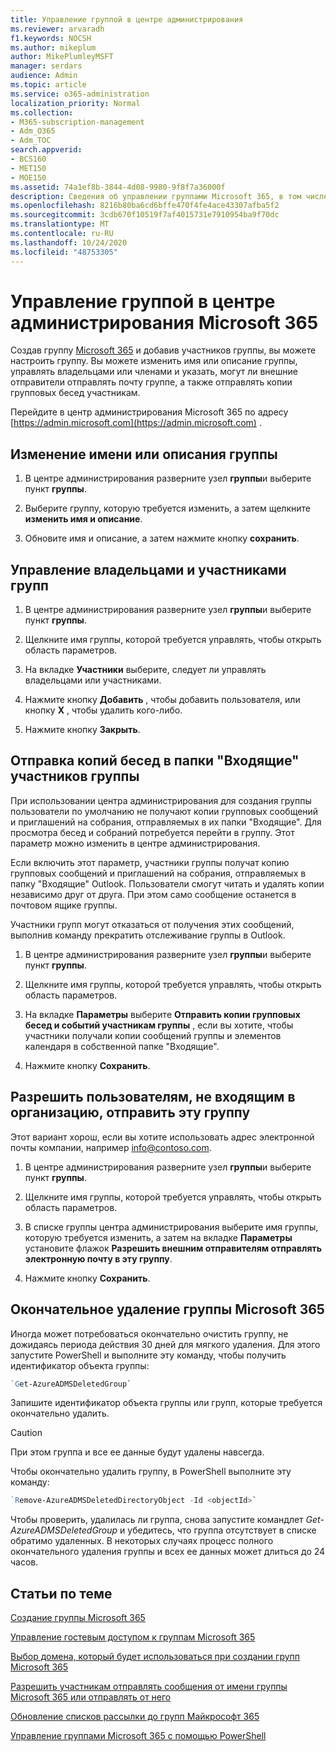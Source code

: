 ```yaml
---
title: Управление группой в центре администрирования
ms.reviewer: arvaradh
f1.keywords: NOCSH
ms.author: mikeplum
author: MikePlumleyMSFT
manager: serdars
audience: Admin
ms.topic: article
ms.service: o365-administration
localization_priority: Normal
ms.collection:
- M365-subscription-management
- Adm_O365
- Adm_TOC
search.appverid:
- BCS160
- MET150
- MOE150
ms.assetid: 74a1ef8b-3844-4d08-9980-9f8f7a36000f
description: Сведения об управлении группами Microsoft 365, в том числе добавление участников группы, изменение адреса электронной почты, имени группы или описания и настройка работы группы.
ms.openlocfilehash: 8216b80ba6cd6bffe470f4fe4ace43307afba5f2
ms.sourcegitcommit: 3cdb670f10519f7af4015731e7910954ba9f70dc
ms.translationtype: MT
ms.contentlocale: ru-RU
ms.lasthandoff: 10/24/2020
ms.locfileid: "48753305"
---
```

# <a name="manage-a-group-in-the-microsoft-365-admin-center"></a>Управление группой в центре администрирования Microsoft 365

Создав группу [Microsoft 365](create-groups.md) и добавив участников группы, вы можете настроить группу. Вы можете изменить имя или описание группы, управлять владельцами или членами и указать, могут ли внешние отправители отправлять почту группе, а также отправлять копии групповых бесед участникам.

Перейдите в центр администрирования Microsoft 365 по адресу [https://admin.microsoft.com](https://admin.microsoft.com) .

## <a name="edit-the-group-name-or-description"></a>Изменение имени или описания группы

1. В центре администрирования разверните узел **группы**и выберите пункт **группы**.

2. Выберите группу, которую требуется изменить, а затем щелкните **изменить имя и описание**.

3. Обновите имя и описание, а затем нажмите кнопку **сохранить**.

## <a name="manage-group-owners-and-members"></a>Управление владельцами и участниками групп

1. В центре администрирования разверните узел **группы**и выберите пункт **группы**.

2. Щелкните имя группы, которой требуется управлять, чтобы открыть область параметров.

3. На вкладке **Участники** выберите, следует ли управлять владельцами или участниками.

4. Нажмите кнопку **Добавить** , чтобы добавить пользователя, или кнопку **X** , чтобы удалить кого-либо.

5. Нажмите кнопку **Закрыть**.

## <a name="send-copies-of-conversations-to-group-members-inboxes"></a>Отправка копий бесед в папки "Входящие" участников группы
  
При использовании центра администрирования для создания группы пользователи по умолчанию не получают копии групповых сообщений и приглашений на собрания, отправляемых в их папки "Входящие". Для просмотра бесед и собраний потребуется перейти в группу. Этот параметр можно изменить в центре администрирования.

Если включить этот параметр, участники группы получат копию групповых сообщений и приглашений на собрания, отправляемых в папку "Входящие" Outlook. Пользователи смогут читать и удалять копии независимо друг от друга. При этом само сообщение останется в почтовом ящике группы.

Участники групп могут отказаться от получения этих сообщений, выполнив команду прекратить отслеживание группы в Outlook.

1. В центре администрирования разверните узел **группы**и выберите пункт **группы**.

2. Щелкните имя группы, которой требуется управлять, чтобы открыть область параметров.

3. На вкладке **Параметры** выберите **Отправить копии групповых бесед и событий участникам группы** , если вы хотите, чтобы участники получали копии сообщений группы и элементов календаря в собственной папке "Входящие".

4. Нажмите кнопку **Сохранить**.

## <a name="let-people-outside-the-organization-email-the-group"></a>Разрешить пользователям, не входящим в организацию, отправить эту группу

Этот вариант хорош, если вы хотите использовать адрес электронной почты компании, например info@contoso.com.
 
1. В центре администрирования разверните узел **группы**и выберите пункт **группы**.

2. Щелкните имя группы, которой требуется управлять, чтобы открыть область параметров.

3. В списке группы центра администрирования выберите имя группы, которую требуется изменить, а затем на вкладке **Параметры** установите флажок **Разрешить внешним отправителям отправлять электронную почту в эту группу**.
    
4. Нажмите кнопку **Сохранить**.

## <a name="permanently-delete-a-microsoft-365-group"></a>Окончательное удаление группы Microsoft 365

Иногда может потребоваться окончательно очистить группу, не дожидаясь периода действия 30 дней для мягкого удаления. Для этого запустите PowerShell и выполните эту команду, чтобы получить идентификатор объекта группы:
 
 ```powershell
`Get-AzureADMSDeletedGroup`
```

Запишите идентификатор объекта группы или групп, которые требуется окончательно удалить.
  
> [!CAUTION]
> При этом группа и все ее данные будут удалены навсегда. 
  
Чтобы окончательно удалить группу, в PowerShell выполните эту команду:

```powershell
`Remove-AzureADMSDeletedDirectoryObject -Id <objectId>`
```

Чтобы проверить, удалилась ли группа, снова запустите командлет  *Get-AzureADMSDeletedGroup*  и убедитесь, что группа отсутствует в списке обратимо удаленных. В некоторых случаях процесс полного окончательного удаления группы и всех ее данных может длиться до 24 часов. 
  
## <a name="related-articles"></a>Статьи по теме

[Создание группы Microsoft 365](create-groups.md)

[Управление гостевым доступом к группам Microsoft 365](https://support.microsoft.com/office/bfc7a840-868f-4fd6-a390-f347bf51aff6)

[Выбор домена, который будет использоваться при создании групп Microsoft 365](../../solutions/choose-domain-to-create-groups.md)

[Разрешить участникам отправлять сообщения от имени группы Microsoft 365 или отправлять от него](../../solutions/allow-members-to-send-as-or-send-on-behalf-of-group.md)

[Обновление списков рассылки до групп Майкрософт 365](../manage/upgrade-distribution-lists.md)

[Управление группами Microsoft 365 с помощью PowerShell](https://docs.microsoft.com/microsoft-365/enterprise/manage-microsoft-365-groups-with-powershell)
